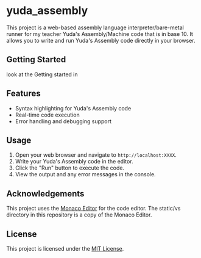 # yuda_assembly

This project is a web-based assembly language interpreter/bare-metal runner for my teacher Yuda's Assembly/Machine code that is in base 10. It allows you to write and run Yuda's Assembly code directly in your browser.

## Getting Started
look at the Getting started in

## Features

- Syntax highlighting for Yuda's Assembly code
- Real-time code execution
- Error handling and debugging support

## Usage

1. Open your web browser and navigate to `http://localhost:XXXX`.
2. Write your Yuda's Assembly code in the editor.
3. Click the "Run" button to execute the code.
4. View the output and any error messages in the console.

## Acknowledgements

This project uses the [Monaco Editor](https://github.com/Microsoft/monaco-editor) for the code editor. The static/vs directory in this repository is a copy of the Monaco Editor.

## License

This project is licensed under the [MIT License](LICENSE).
